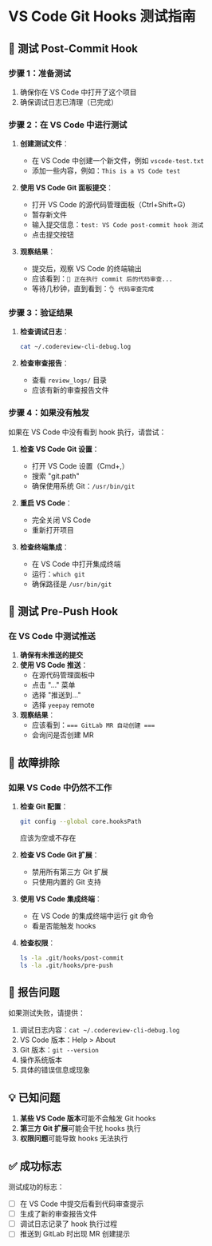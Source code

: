 # VS Code Git Hooks 测试指南

## 🧪 测试 Post-Commit Hook

### 步骤 1：准备测试

1. 确保你在 VS Code 中打开了这个项目
2. 确保调试日志已清理（已完成）

### 步骤 2：在 VS Code 中进行测试

1. **创建测试文件**：
   - 在 VS Code 中创建一个新文件，例如 `vscode-test.txt`
   - 添加一些内容，例如：`This is a VS Code test`

2. **使用 VS Code Git 面板提交**：
   - 打开 VS Code 的源代码管理面板（Ctrl+Shift+G）
   - 暂存新文件
   - 输入提交信息：`test: VS Code post-commit hook 测试`
   - 点击提交按钮

3. **观察结果**：
   - 提交后，观察 VS Code 的终端输出
   - 应该看到：`🚀 正在执行 commit 后的代码审查...`
   - 等待几秒钟，直到看到：`👌 代码审查完成`

### 步骤 3：验证结果

1. **检查调试日志**：
   ```bash
   cat ~/.codereview-cli-debug.log
   ```

2. **检查审查报告**：
   - 查看 `review_logs/` 目录
   - 应该有新的审查报告文件

### 步骤 4：如果没有触发

如果在 VS Code 中没有看到 hook 执行，请尝试：

1. **检查 VS Code Git 设置**：
   - 打开 VS Code 设置（Cmd+,）
   - 搜索 "git.path"
   - 确保使用系统 Git：`/usr/bin/git`

2. **重启 VS Code**：
   - 完全关闭 VS Code
   - 重新打开项目

3. **检查终端集成**：
   - 在 VS Code 中打开集成终端
   - 运行：`which git`
   - 确保路径是 `/usr/bin/git`

## 🧪 测试 Pre-Push Hook

### 在 VS Code 中测试推送

1. **确保有未推送的提交**
2. **使用 VS Code 推送**：
   - 在源代码管理面板中
   - 点击 "..." 菜单
   - 选择 "推送到..." 
   - 选择 `yeepay` remote
3. **观察结果**：
   - 应该看到：`=== GitLab MR 自动创建 ===`
   - 会询问是否创建 MR

## 🔧 故障排除

### 如果 VS Code 中仍然不工作

1. **检查 Git 配置**：
   ```bash
   git config --global core.hooksPath
   ```
   应该为空或不存在

2. **检查 VS Code Git 扩展**：
   - 禁用所有第三方 Git 扩展
   - 只使用内置的 Git 支持

3. **使用 VS Code 集成终端**：
   - 在 VS Code 的集成终端中运行 git 命令
   - 看是否能触发 hooks

4. **检查权限**：
   ```bash
   ls -la .git/hooks/post-commit
   ls -la .git/hooks/pre-push
   ```

## 📝 报告问题

如果测试失败，请提供：

1. 调试日志内容：`cat ~/.codereview-cli-debug.log`
2. VS Code 版本：Help > About
3. Git 版本：`git --version`
4. 操作系统版本
5. 具体的错误信息或现象

## 💡 已知问题

1. **某些 VS Code 版本**可能不会触发 Git hooks
2. **第三方 Git 扩展**可能会干扰 hooks 执行
3. **权限问题**可能导致 hooks 无法执行

## ✅ 成功标志

测试成功的标志：
- [ ] 在 VS Code 中提交后看到代码审查提示
- [ ] 生成了新的审查报告文件
- [ ] 调试日志记录了 hook 执行过程
- [ ] 推送到 GitLab 时出现 MR 创建提示
